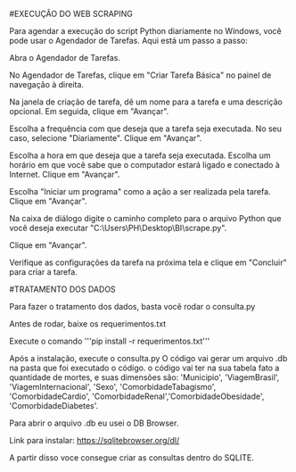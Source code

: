 #EXECUÇÃO DO WEB SCRAPING 

Para agendar a execução do script Python diariamente no Windows, você pode usar o Agendador de Tarefas. Aqui está um passo a passo:

Abra o Agendador de Tarefas. 

No Agendador de Tarefas, clique em "Criar Tarefa Básica" no painel de navegação à direita.

Na janela de criação de tarefa, dê um nome para a tarefa e uma descrição opcional. Em seguida, clique em "Avançar".

Escolha a frequência com que deseja que a tarefa seja executada. No seu caso, selecione "Diariamente". Clique em "Avançar".

Escolha a hora em que deseja que a tarefa seja executada. Escolha um horário em que você sabe que o computador estará ligado e conectado à Internet. Clique em "Avançar".

Escolha "Iniciar um programa" como a ação a ser realizada pela tarefa. Clique em "Avançar".

Na caixa de diálogo digite o caminho completo para o arquivo Python que você deseja executar "C:\Users\PH\Desktop\BI\scrape.py".

Clique em "Avançar".

Verifique as configurações da tarefa na próxima tela e clique em "Concluir" para criar a tarefa.


#TRATAMENTO DOS DADOS 

Para fazer o tratamento dos dados, basta você rodar o consulta.py

Antes de rodar, baixe os requerimentos.txt 

Execute o comando '''pip install -r requerimentos.txt'''


Após a instalação, execute o consulta.py
O código vai gerar um arquivo .db na pasta que foi executado o código. 
o código vai ter na sua tabela fato a quantidade de mortes, e suas dimensões são: 'Municipio', 'ViagemBrasil', 'ViagemInternacional', 'Sexo', 'ComorbidadeTabagismo', 'ComorbidadeCardio', 'ComorbidadeRenal','ComorbidadeObesidade', 'ComorbidadeDiabetes'.


Para abrir o arquivo .db eu usei o DB Browser. 

Link para instalar: https://sqlitebrowser.org/dl/

A partir disso voce consegue criar as consultas dentro do SQLITE.




